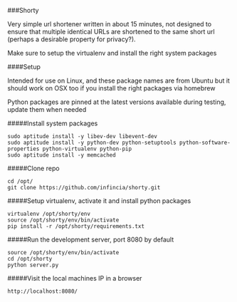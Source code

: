 ###Shorty

Very simple url shortener written in about 15 minutes, not designed to ensure that multiple identical URLs are shortened to the same short url (perhaps a desirable property for privacy?).

Make sure to setup the virtualenv and install the right system packages 

####Setup

Intended for use on Linux, and these package names are from Ubuntu but it should work on OSX too if you install the right packages via homebrew

Python packages are pinned at the latest versions available during testing, update them when needed

#####Install system packages

    sudo aptitude install -y libev-dev libevent-dev
    sudo aptitude install -y python-dev python-setuptools python-software-properties python-virtualenv python-pip
    sudo aptitude install -y memcached

#####Clone repo

    cd /opt/
    git clone https://github.com/infincia/shorty.git


#####Setup virtualenv, activate it and install python packages

    virtualenv /opt/shorty/env
    source /opt/shorty/env/bin/activate
    pip install -r /opt/shorty/requirements.txt
    
#####Run the development server, port 8080 by default
    
    source /opt/shorty/env/bin/activate
    cd /opt/shorty
    python server.py
    
#####Visit the local machines IP in a browser

    http://localhost:8080/
